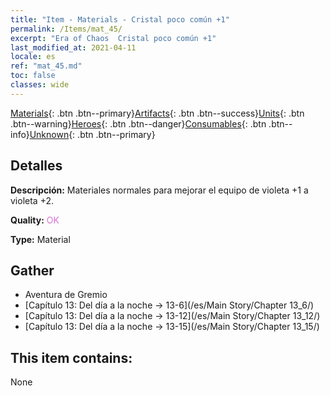 ```yaml
---
title: "Item - Materials - Cristal poco común +1"
permalink: /Items/mat_45/
excerpt: "Era of Chaos  Cristal poco común +1"
last_modified_at: 2021-04-11
locale: es
ref: "mat_45.md"
toc: false
classes: wide
---
```

 [Materials](/es/Items/){: .btn .btn--primary}[Artifacts](/es/Items/Artifacts/){: .btn .btn--success}[Units](/es/Items/Units/){: .btn .btn--warning}[Heroes](/es/Items/Heroes/){: .btn .btn--danger}[Consumables](/es/Items/Consumables/){: .btn .btn--info}[Unknown](/es/Items/Unknown/){: .btn .btn--primary}

## Detalles
 **Descripción:** Materiales normales para mejorar el equipo de violeta +1 a violeta +2.

 **Quality:** <span style="color: #DA70D6">OK</span>

 **Type:** Material

## Gather

*    Aventura de Gremio 
*    [Capítulo 13: Del día a la noche -> 13-6](/es/Main Story/Chapter 13_6/) 
*    [Capítulo 13: Del día a la noche -> 13-12](/es/Main Story/Chapter 13_12/) 
*    [Capítulo 13: Del día a la noche -> 13-15](/es/Main Story/Chapter 13_15/) 

## This item contains:

  None

